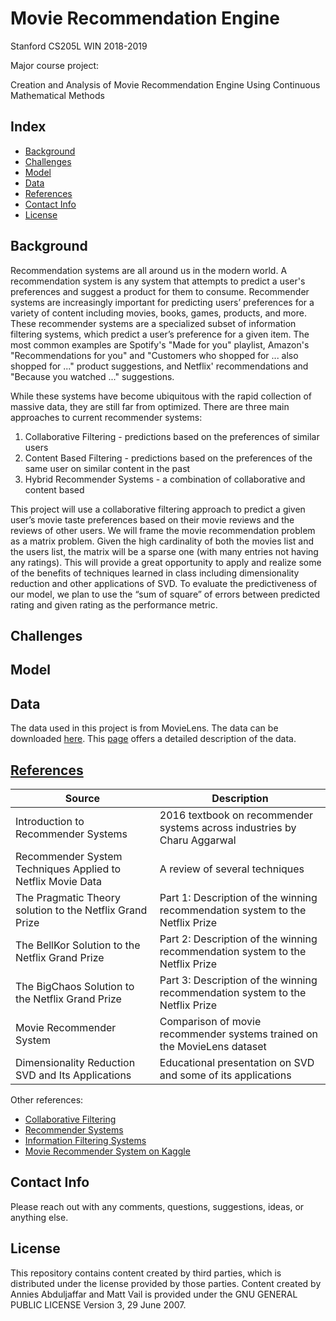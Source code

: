 # Movie Recommendation Engine

Stanford CS205L WIN 2018-2019 

Major course project:

Creation and Analysis of Movie Recommendation Engine Using Continuous Mathematical Methods

## Index
* [Background](#background)
* [Challenges](#challenges)
* [Model](#model)
* [Data](#data)
* [References](#references)
* [Contact Info](#contact-info)
* [License](#License)

## Background
Recommendation systems are all around us in the modern world. A recommendation system is any system that attempts to predict a user's preferences and suggest a product for them to consume. Recommender systems are increasingly important for predicting users’ preferences for a variety of content including movies, books, games, products, and more. These recommender systems are a specialized subset of information filtering systems, which predict a user’s preference for a given item. The most common examples are Spotify's "Made for you" playlist, Amazon's "Recommendations for you" and "Customers who shopped for ... also shopped for ..." product suggestions, and Netflix' recommendations and "Because you watched ..." suggestions. 

While these systems have become ubiquitous with the rapid collection of massive data, they are still far from optimized. There are three main approaches to current recommender systems:

1. Collaborative Filtering - predictions based on the preferences of similar users
2. Content Based Filtering - predictions based on the preferences of the same user on similar content in the past
3. Hybrid Recommender Systems - a combination of collaborative and content based

This project will use a collaborative filtering approach to predict a given user’s movie taste preferences based on their movie reviews and the reviews of other users. We will frame the movie recommendation problem as a matrix problem. Given the high cardinality of both the  movies list and the users list, the matrix will be a sparse one (with many entries not having any ratings). This will provide a great opportunity to apply and realize some of the benefits of techniques learned in class including dimensionality reduction and other applications of SVD. To evaluate the predictiveness of our model, we plan to use the “sum of square” of errors between predicted rating and given rating as the  performance metric.

## Challenges


## Model


## Data

The data used in this project is from MovieLens. The data can be downloaded [here](http://files.grouplens.org/datasets/movielens/ml-20m.zip). This [page](http://files.grouplens.org/datasets/movielens/ml-20m-README.html) offers a detailed description of the data.


## [References](https://github.com/polymathnexus5/rec-engine-CS205L-W19/tree/master/references)
| Source | Description |
|-------------------------------------|----------------------------------------------------------------|
| Introduction to Recommender Systems | 2016 textbook on recommender systems across industries by Charu Aggarwal |
| Recommender System Techniques Applied to Netflix Movie Data | A review of several techniques |
|The Pragmatic Theory solution to the Netflix Grand Prize| Part 1: Description of the winning recommendation system to the Netflix Prize |
| The BellKor Solution to the Netflix Grand Prize | Part 2: Description of the winning recommendation system to the Netflix Prize |
| The BigChaos Solution to the Netflix Grand Prize | Part 3: Description of the winning recommendation system to the Netflix Prize |
| Movie Recommender System | Comparison of movie recommender systems trained on the MovieLens dataset |
| Dimensionality Reduction SVD and Its Applications | Educational presentation on SVD and some of its applications |

Other references:
* [Collaborative Filtering](https://en.wikipedia.org/wiki/Collaborative_filtering)
* [Recommender Systems](https://en.wikipedia.org/wiki/Recommender_system)
* [Information Filtering Systems](https://en.wikipedia.org/wiki/Information_filtering_system)
* [Movie Recommender System on Kaggle](https://www.kaggle.com/rounakbanik/movie-recommender-systems)

## Contact Info
Please reach out with any comments, questions, suggestions, ideas, or anything else.

## License
This repository contains content created by third parties, which is distributed under the license provided by those parties. Content created by Annies Abduljaffar and Matt Vail is provided under the GNU GENERAL PUBLIC LICENSE Version 3, 29 June 2007.

